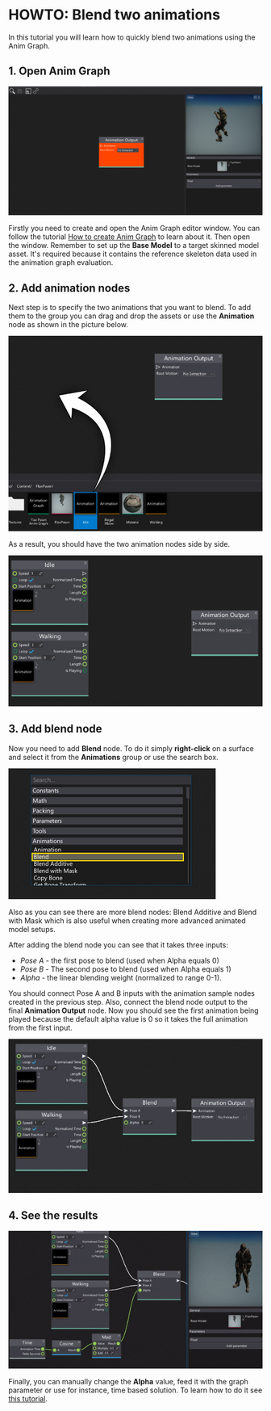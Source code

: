 # HOWTO: Blend two animations

In this tutorial you will learn how to quickly blend two animations using the Anim Graph.

## 1. Open Anim Graph

![Anim Graph Window](media/empty-anim-graph.png)

Firstly you need to create and open the Anim Graph editor window.
You can follow the tutorial [How to create Anim Graph](create-anim-graph.md) to learn about it.
Then open the window. Remember to set up the **Base Model** to a target skinned model asset. It's required because it contains the reference skeleton data used in the animation graph evaluation.

## 2. Add animation nodes

Next step is to specify the two animations that you want to blend.
To add them to the group you can drag and drop the assets or use the **Animation** node as shown in the picture below.

![Anim Graph Add Node](media/add-anim-node-sample.jpg)

As a result, you should have the two animation nodes side by side.

![Anim Graph With Two Nodes](media/two-anim-nodes-added.png)

## 3. Add blend node

Now you need to add **Blend** node. To do it simply **right-click** on a surface and select it from the **Animations** group or use the search box.

![Anim Graph Add Blend Node](media/add-blend-node.jpg)

Also as you can see there are more blend nodes: Blend Additive and Blend with Mask which is also useful when creating more advanced animated model setups.

After adding the blend node you can see that it takes three inputs:
* *Pose A* - the first pose to blend (used when Alpha equals 0)
* *Pose B* - The second pose to blend (used when Alpha equals 1)
* *Alpha* - the linear blending weight (normalized to range 0-1).

You should connect Pose A and B inputs with the animation sample nodes created in the previous step.
Also, connect the blend node output to the final **Animation Output** node.
Now you should see the first animation being played because the default alpha value is 0 so it takes the full animation from the first input.

![Anim Graph Blending](media/with-blend-node.jpg)

## 4. See the results

![Anim Graph Blending](media/anim-blending.gif)

Finally, you can manually change the **Alpha** value, feed it with the graph parameter or use for instance, time based solution. To learn how to do it see [this tutorial](change-anim-graph-param.md).

